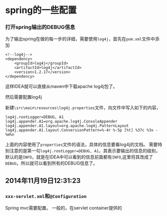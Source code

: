 spring的一些配置
========

### 打开spring输出的DEBUG信息
为了输出spring在做的每一步的详细，需要使用`log4j`，首先在`pom.xml`文件中添加

    <!--log4j-->
    <dependency>
        <groupId>log4j</groupId>
        <artifactId>log4j</artifactId>
        <version>1.2.17</version>
    </dependency>
	
这样IDEA就可以直接从maven中下载apache log4j包了。

然后需要配置log4j

新建`\src\main\resources\log4j.properties`文件，向文件中写入如下的内容，

	log4j.rootLogger=DEBUG, A1
	log4j.appender.A1=org.apache.log4j.ConsoleAppender
	log4j.appender.A1.layout=org.apache.log4j.PatternLayout
	log4j.appender.A1.layout.ConversionPattern=%-4r %-5p [%t] %37c %3x - %m%n

上面的内容使用了`properties`文件的语法，具体的信息要看log4j的文档。
需要特别注意的是第一句`log4j.rootLogger=DEBUG, A1`，其表示要输出的信息的级别，默认的是`INFO`，就是在IDEA中可以看到的信息前面都有`INFO`,这里将其改成了`DEBUG`，所以就可以看到所有的DEBUG信息了。

## 2014年11月19日12:31:23
### `xxx-servlet.xml`和`@Configuration`
Spring mvc需要配置。
一般的，在servlet container提供的
